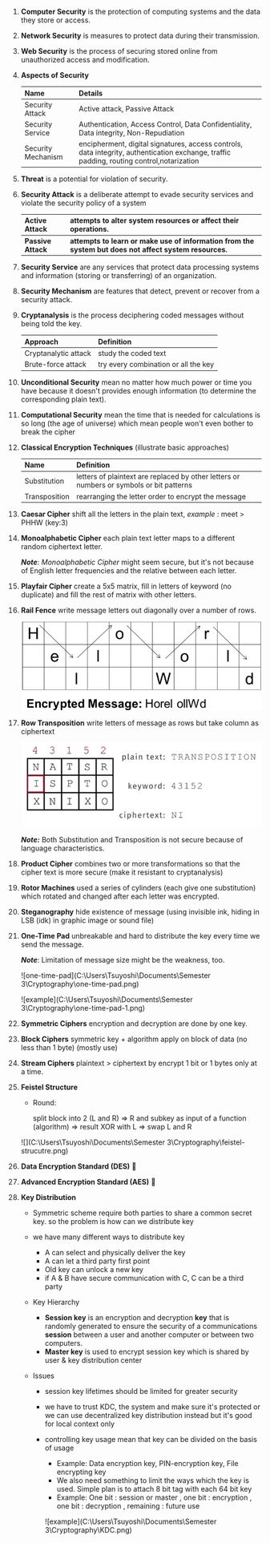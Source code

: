 1. **Computer Security** is the protection of computing systems and the data they store or access.

2. **Network Security** is measures to protect data during their transmission.

3. **Web Security** is the process of securing stored online from unauthorized access and modification.

4. **Aspects of Security**

   | Name               | Details                                                      |
   | ------------------ | ------------------------------------------------------------ |
   | Security Attack    | Active attack, Passive Attack                                |
   | Security Service   | Authentication, Access Control, Data Confidentiality, Data integrity, Non-Repudiation |
   | Security Mechanism | encipherment, digital signatures, access controls, data integrity, authentication exchange, traffic padding, routing control,notarization |

5. **Threat** is a potential for violation of security.

6. **Security Attack** is a deliberate attempt to evade security services and violate the security policy of a system

   | Active Attack      | attempts to alter system resources or affect their operations. |
   | ------------------ | ------------------------------------------------------------ |
   | **Passive Attack** | **attempts to learn or make use of information from the system but does not affect system resources.** |

7. **Security Service** are any services that protect data processing systems and information (storing or transferring) of an organization. 

8. **Security Mechanism** are features that detect, prevent or recover from a security attack.

9. **Cryptanalysis** is the process deciphering coded messages without being told the key.

   | Approach             | Definition                           |
   | -------------------- | ------------------------------------ |
   | Cryptanalytic attack | study the coded text                 |
   | Brute-force attack   | try every combination or all the key |

10. **Unconditional Security** mean no matter how much power or time you have because it doesn't provides enough information (to determine the corresponding plain text).

11. **Computational Security** mean the time that is needed for calculations is so long (the age of universe) which mean people won't even bother to break the cipher

12. **Classical Encryption Techniques** (illustrate basic approaches)

    | Name          | Definition                                                   |
    | ------------- | ------------------------------------------------------------ |
    | Substitution  | letters of plaintext are replaced by other letters or numbers or symbols or bit patterns |
    | Transposition | rearranging the letter order to encrypt the message          |

13. **Caesar Cipher** shift all the letters in the plain text, *example* : meet > PHHW (key:3)

14. **Monoalphabetic Cipher** each plain text letter maps to a different random ciphertext letter.

    ***Note***:  *Monoalphabetic Cipher* might seem secure, but it's not because of English letter frequencies and the relative between each letter.

15. **Playfair Cipher** create a 5x5 matrix, fill in letters of keyword (no duplicate) and fill the rest of matrix with other letters.

16. **Rail Fence** write message letters out diagonally over a number of rows.

    ![example](rail_fence.png)

17. **Row Transposition** write letters of message as rows but take column as ciphertext

    ![row_transposition](row_transposition.png)

    ***Note:*** Both Substitution and Transposition is not secure because of language characteristics.

18. **Product Cipher** combines two or more transformations so that the cipher text is more secure (make it resistant to cryptanalysis)

19. **Rotor Machines** used a series of cylinders (each give one substitution)  which rotated and changed after each letter was encrypted.

20. **Steganography** hide existence of message (using invisible ink, hiding in LSB (idk) in graphic image or sound file)

21. **One-Time Pad** unbreakable and hard to distribute the key every time we send the message.

    ***Note***: Limitation of message size might be the weakness, too.

    

    ![one-time-pad](C:\Users\Tsuyoshi\Documents\Semester 3\Cryptography\one-time-pad.png)

    ![example](C:\Users\Tsuyoshi\Documents\Semester 3\Cryptography\one-time-pad-1.png)

22. **Symmetric Ciphers** encryption and decryption are done by one key.

23. **Block Ciphers** symmetric key + algorithm apply on block of data (no less than 1 byte) (mostly use)

24. **Stream Ciphers** plaintext > ciphertext by encrypt 1 bit or 1 bytes only at a time.

25. **Feistel Structure** 

    * Round:

      split block into 2 (L and R) => R and subkey as input of a function (algorithm) => result XOR with L => swap L and R

    ![](C:\Users\Tsuyoshi\Documents\Semester 3\Cryptography\feistel-strucutre.png)

26. **Data Encryption Standard (DES)** :poop:

27. **Advanced Encryption Standard (AES)** :poop:

28. **Key Distribution**

    * Symmetric scheme require both parties to share a common secret key. so the problem is how can we distribute key

    * we have many different ways to distribute key

      * A can select and physically deliver the key
      * A can let a third party first point
      * Old key can unlock a new key
      * if A & B have secure communication with C, C can be a third party

    * Key Hierarchy

      * **Session key** is an encryption and decryption **key** that is randomly generated to ensure the security of a communications **session** between a user and another computer or between two computers.
      * **Master key** is used to encrypt session key which is shared by user & key distribution center

    * Issues

      * session key lifetimes should be limited for greater security

      * we have to trust KDC, the system and make sure it's protected or we can use decentralized key distribution instead but it's good for local context only

      * controlling key usage mean that key can be divided on the basis of usage

        * Example: Data encryption key, PIN-encryption key, File encrypting key
        * We also need something to limit the ways which the key is used. Simple plan is to attach 8 bit tag with each 64 bit key
        * Example: One bit : session or master , one bit : encryption , one bit : decryption , remaining : future use

        ![example](C:\Users\Tsuyoshi\Documents\Semester 3\Cryptography\KDC.png)

